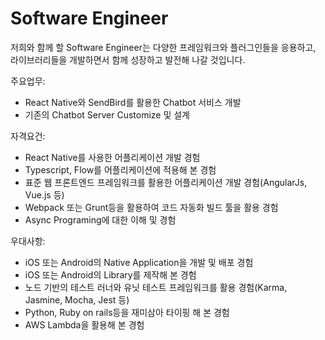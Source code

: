 # Software Engineer
저희와 함께 할 Software Engineer는 다양한 프레임워크와 플러그인들을 응용하고, 라이브러리들을 개발하면서 함께 성장하고 발전해 나갈 것입니다.

주요업무:
- React Native와 SendBird를 활용한 Chatbot 서비스 개발
- 기존의 Chatbot Server Customize 및 설계

자격요건:
- React Native를 사용한 어플리케이션 개발 경험
- Typescript, Flow를 어플리케이션에 적용해 본 경험
- 표준 웹 프론트엔드 프레임워크를 활용한 어플리케이션 개발 경험(AngularJs, Vue.js 등)
- Webpack 또는 Grunt등을 활용하여 코드 자동화 빌드 툴을 활용 경험
- Async Programing에 대한 이해 및 경험

우대사항:
- iOS 또는 Android의 Native Application을 개발 및 배포 경험
- iOS 또는 Android의 Library를 제작해 본 경험
- 노드 기반의 테스트 러너와 유닛 테스트 프레임워크를 활용 경험(Karma, Jasmine, Mocha, Jest 등)
- Python, Ruby on rails등을 재미삼아 타이핑 해 본 경험
- AWS Lambda을 활용해 본 경험
